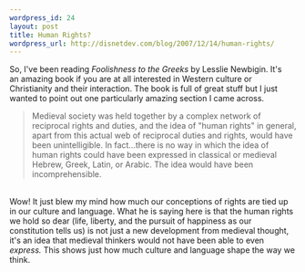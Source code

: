 ```yaml
--- 
wordpress_id: 24
layout: post
title: Human Rights?
wordpress_url: http://disnetdev.com/blog/2007/12/14/human-rights/
---
```

So, I've been reading <i>Foolishness to the Greeks</i> by Lesslie Newbigin. It's an&nbsp;amazing book if you are at all interested in Western culture or Christianity and their interaction. The book is full of great stuff but I just wanted to point out one particularly amazing section I came across.<br /><blockquote>Medieval society was held together by a complex network of reciprocal rights and duties, and the idea of "human rights" in general, apart from this actual web of reciprocal duties and rights, would have been unintelligible. In fact...there is no way in which the idea of human rights could have been expressed in classical or medieval Hebrew, Greek, Latin, or Arabic. The idea would have been incomprehensible.</blockquote><br />Wow! It just blew my mind how much our conceptions of rights are tied up in our culture and language. What he is saying here is that the human rights we hold so dear (life, liberty, and the pursuit of happiness as our constitution tells us) is not just a new development from medieval thought, it's an idea that medieval thinkers would not have been able to even<i> express. </i>This shows just how much culture and language shape the way we think.<br /><br />
